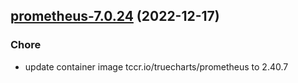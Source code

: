 

## [prometheus-7.0.24](https://github.com/truecharts/charts/compare/prometheus-7.0.23...prometheus-7.0.24) (2022-12-17)

### Chore

- update container image tccr.io/truecharts/prometheus to 2.40.7
  
  